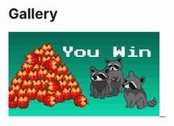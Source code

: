 # Gallery

 <div>
      <a class="example-image-link" href="assets/Gallery/EndScene.png" data-lightbox="example-set" data-title="Click the right half of the image to move forward.">
        <img class="example-image" src="assets/Gallery/EndScene_thumb.png" alt=""/>
  </a>
      <a class="example-image-link" href="http://lokeshdhakar.com/projects/lightbox2/images/image-4.jpg" data-lightbox="example-set" data-title="Or press the right arrow on your keyboard.">
        <img class="example-image" src="http://lokeshdhakar.com/projects/lightbox2/images/thumb-4.jpg" alt="" />
  </a>
      <a class="example-image-link" href="http://lokeshdhakar.com/projects/lightbox2/images/image-5.jpg" data-lightbox="example-set" data-title="The next image in the set is preloaded as you're viewing.">
        <img class="example-image" src="http://lokeshdhakar.com/projects/lightbox2/images/thumb-5.jpg" alt="" />
  </a>
      <a class="example-image-link" href="http://lokeshdhakar.com/projects/lightbox2/images/image-6.jpg" data-lightbox="example-set" data-title="Click anywhere outside the image or the X to the right to close.">
        <img class="example-image" src="http://lokeshdhakar.com/projects/lightbox2/images/thumb-6.jpg" alt="" />
  </a>
    </div>
